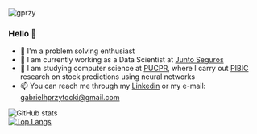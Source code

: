 <img src="https://komarev.com/ghpvc/?username=gprzy&color=yellow" alt="gprzy"/>

### Hello 👋

<!--**GabrielPrzy/GabrielPrzy** is a ✨ _special_ ✨ repository because its `README.md` (this file) appears on your GitHub profile.-->
- 🧩 I'm a problem solving enthusiast
- 🔭 I am currently working as a Data Scientist at [Junto Seguros](https://www.juntoseguros.com/)
- 🌱 I am studying computer science at [PUCPR](https://www.pucpr.br/), where I carry out [PIBIC](https://www.pucpr.br/iniciacaocientifica/) research on stock predictions using neural networks
- 📫 You can reach me through my [Linkedin](https://www.linkedin.com/in/gabriel-przytocki/) or my e-mail: gabrielhprzytocki@gmail.com

![GitHub stats](https://github-readme-stats.vercel.app/api?username=gprzy&show_icons=true&theme=bear) <br>
[![Top Langs](https://github-readme-stats.vercel.app/api/top-langs/?username=gprzy&layout=compact&theme=bear)](https://github.com/anuraghazra/github-readme-stats)
